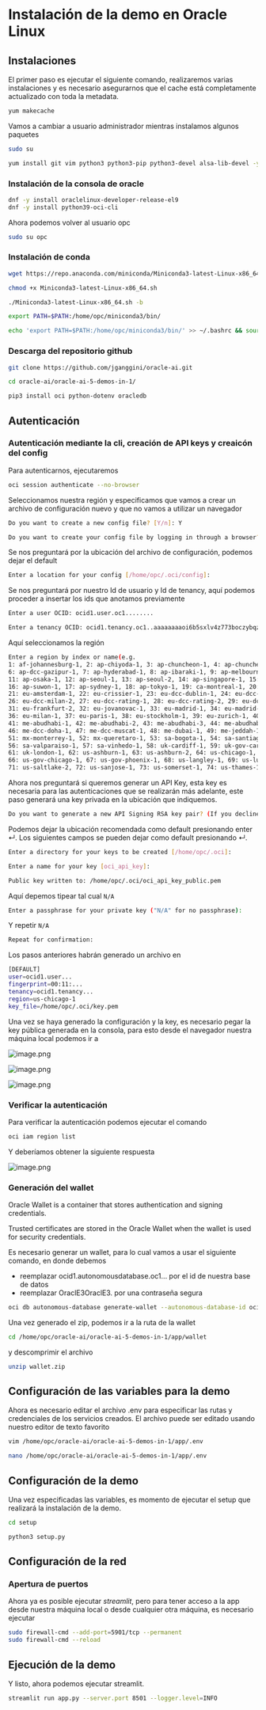# Instalación de la demo en Oracle Linux

## Instalaciones

El primer paso es ejecutar el siguiente comando, realizaremos varias instalaciones y es necesario asegurarnos que el cache está completamente actualizado con toda la metadata.

```bash
yum makecache
```

Vamos a cambiar a usuario administrador mientras instalamos algunos paquetes

```bash
sudo su
```

```bash
yum install git vim python3 python3-pip python3-devel alsa-lib-devel -y
```

### Instalación de la consola de oracle

```bash
dnf -y install oraclelinux-developer-release-el9
dnf -y install python39-oci-cli
```

Ahora podemos volver al usuario opc

```bash
sudo su opc
```

### Instalación de conda

```bash
wget https://repo.anaconda.com/miniconda/Miniconda3-latest-Linux-x86_64.sh
```

```bash
chmod +x Miniconda3-latest-Linux-x86_64.sh
```

```bash
./Miniconda3-latest-Linux-x86_64.sh -b
```

```bash
export PATH=$PATH:/home/opc/miniconda3/bin/
```

```bash
echo 'export PATH=$PATH:/home/opc/miniconda3/bin/' >> ~/.bashrc && source ~/.bashrc
```

### Descarga del repositorio github

```bash
git clone https://github.com/jganggini/oracle-ai.git
```

```bash
cd oracle-ai/oracle-ai-5-demos-in-1/
```

```bash
pip3 install oci python-dotenv oracledb
```

## Autenticación

### Autenticación mediante la cli, creación de API keys y creaicón del config

Para autenticarnos, ejecutaremos

```bash
oci session authenticate --no-browser
```

Seleccionamos nuestra región y especificamos que vamos a crear un archivo de configuración nuevo y que no vamos a utilizar un navegador

```bash
Do you want to create a new config file? [Y/n]: Y
```

```bash
Do you want to create your config file by logging in through a browser? [Y/n]: n
```

Se nos preguntará por la ubicación del archivo de configuración, podemos dejar el default

```bash
Enter a location for your config [/home/opc/.oci/config]:
```

Se nos preguntará por nuestro Id de usuario y Id de tenancy, aquí podemos proceder a insertar los ids que anotamos previamente

```bash
Enter a user OCID: ocid1.user.oc1........
```

```bash
Enter a tenancy OCID: ocid1.tenancy.oc1..aaaaaaaaoi6b5sxlv4z773boczybqz3h2vspvvru42jysvizl77lky22ijaq
```

Aquí seleccionamos la región

```bash
Enter a region by index or name(e.g.
1: af-johannesburg-1, 2: ap-chiyoda-1, 3: ap-chuncheon-1, 4: ap-chuncheon-2, 5: ap-dcc-canberra-1,
6: ap-dcc-gazipur-1, 7: ap-hyderabad-1, 8: ap-ibaraki-1, 9: ap-melbourne-1, 10: ap-mumbai-1,
11: ap-osaka-1, 12: ap-seoul-1, 13: ap-seoul-2, 14: ap-singapore-1, 15: ap-singapore-2,
16: ap-suwon-1, 17: ap-sydney-1, 18: ap-tokyo-1, 19: ca-montreal-1, 20: ca-toronto-1,
21: eu-amsterdam-1, 22: eu-crissier-1, 23: eu-dcc-dublin-1, 24: eu-dcc-dublin-2, 25: eu-dcc-milan-1,
26: eu-dcc-milan-2, 27: eu-dcc-rating-1, 28: eu-dcc-rating-2, 29: eu-dcc-zurich-1, 30: eu-frankfurt-1,
31: eu-frankfurt-2, 32: eu-jovanovac-1, 33: eu-madrid-1, 34: eu-madrid-2, 35: eu-marseille-1,
36: eu-milan-1, 37: eu-paris-1, 38: eu-stockholm-1, 39: eu-zurich-1, 40: il-jerusalem-1,
41: me-abudhabi-1, 42: me-abudhabi-2, 43: me-abudhabi-3, 44: me-abudhabi-4, 45: me-alain-1,
46: me-dcc-doha-1, 47: me-dcc-muscat-1, 48: me-dubai-1, 49: me-jeddah-1, 50: me-riyadh-1,
51: mx-monterrey-1, 52: mx-queretaro-1, 53: sa-bogota-1, 54: sa-santiago-1, 55: sa-saopaulo-1,
56: sa-valparaiso-1, 57: sa-vinhedo-1, 58: uk-cardiff-1, 59: uk-gov-cardiff-1, 60: uk-gov-london-1,
61: uk-london-1, 62: us-ashburn-1, 63: us-ashburn-2, 64: us-chicago-1, 65: us-gov-ashburn-1,
66: us-gov-chicago-1, 67: us-gov-phoenix-1, 68: us-langley-1, 69: us-luke-1, 70: us-phoenix-1,
71: us-saltlake-2, 72: us-sanjose-1, 73: us-somerset-1, 74: us-thames-1): 64
```

Ahora nos preguntará si queremos generar un API Key, esta key es necesaria para las autenticaciones que se realizarán más adelante, este paso generará una key privada en la ubicación que indiquemos.

```bash
Do you want to generate a new API Signing RSA key pair? (If you decline you will be asked to supply the path to an existing key.) [Y/n]: Y
```

Podemos dejar la ubicación recomendada como default presionando enter ↵. Los siguientes campos se pueden dejar como default presionando ↵.

```bash
Enter a directory for your keys to be created [/home/opc/.oci]:
```

```bash
Enter a name for your key [oci_api_key]:
```

```bash
Public key written to: /home/opc/.oci/oci_api_key_public.pem
```

Aquí depemos tipear tal cual `N/A`

```bash
Enter a passphrase for your private key ("N/A" for no passphrase):
```

Y repetir `N/A`

```bash
Repeat for confirmation:
```

Los pasos anteriores habrán generado un archivo en 

```bash
[DEFAULT]
user=ocid1.user...
fingerprint=00:11:...
tenancy=ocid1.tenancy...
region=us-chicago-1
key_file=/home/opc/.oci/key.pem
```

Una vez se haya generado la configuración y la key, es necesario pegar la key pública generada en la consola, para esto desde el navegador nuestra máquina local podemos ir a 

![image.png](./images/image.png)

![image.png](./images/image%201.png)

![image.png](./images/image%202.png)

### Verificar la autenticación

Para verificar la autenticación podemos ejecutar el comando

```bash
oci iam region list
```

Y deberíamos obtener la siguiente respuesta

![image.png](./images/oci%20iam.png)

### Generación del wallet

Oracle Wallet is a container that stores authentication and signing credentials.

Trusted certificates are stored in the Oracle Wallet when the wallet is used for security credentials.

Es necesario generar un wallet, para lo cual vamos a usar el siguiente comando, en donde debemos

- reemplazar ocid1.autonomousdatabase.oc1... por el id de nuestra base de datos
- reemplazar OraclE3OraclE3. por una contraseña segura

```bash
oci db autonomous-database generate-wallet --autonomous-database-id ocid1.autonomousdatabase.oc1... --password OraclE3OraclE3. --file /home/opc/oracle-ai/oracle-ai-5-demos-in-1/app/wallet/wallet.zip
```

Una vez generado el zip, podemos ir a la ruta de la wallet 

```bash
cd /home/opc/oracle-ai/oracle-ai-5-demos-in-1/app/wallet
```

y descomprimir el archivo

```bash
unzip wallet.zip
```

## Configuración de las variables para la demo

Ahora es necesario editar el archivo .env para especificar las rutas y credenciales de los servicios creados. El archivo puede ser editado usando nuestro editor de texto favorito

```bash
vim /home/opc/oracle-ai/oracle-ai-5-demos-in-1/app/.env
```

```bash
nano /home/opc/oracle-ai/oracle-ai-5-demos-in-1/app/.env
```

## Configuración de la demo

Una vez especificadas las variables, es momento de ejecutar el setup que realizará la instalación de la demo.

```bash
cd setup
```

```bash
python3 setup.py
```

## Configuración de la red

### Apertura de puertos

Ahora ya es posible ejecutar *streamlit*, pero para tener acceso a la app desde nuestra máquina local o desde cualquier otra máquina, es necesario ejecutar

```bash
sudo firewall-cmd --add-port=5901/tcp --permanent
sudo firewall-cmd --reload
```

## Ejecución de la demo

Y listo, ahora podemos ejecutar streamlit.

```bash
streamlit run app.py --server.port 8501 --logger.level=INFO
```